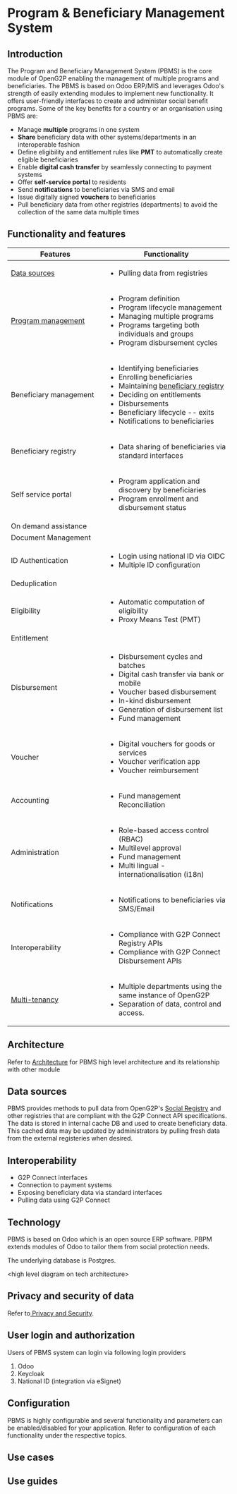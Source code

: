 # Program & Beneficiary Management System

## Introduction&#x20;

The Program and Beneficiary Management System (PBMS) is the core module of OpenG2P enabling the management of multiple programs and beneficiaries. The PBMS is based on Odoo ERP/MIS and leverages Odoo's strength of easily extending modules to implement new functionality.  It offers user-friendly interfaces to create and administer social benefit programs.  Some of the key benefits for a country or an organisation using PBMS are:

* Manage **multiple** programs in one system
* **Share** beneficiary data with other systems/departments in an interoperable fashion
* Define eligibility and entitlement rules like **PMT** to automatically create eligible beneficiaries
* Enable **digital cash transfer** by seamlessly connecting to payment systems
* Offer **self-service portal** to residents
* Send **notifications** to beneficiaries via SMS and email
* Issue digitally signed **vouchers** to beneficiaries
* Pull beneficiary data from other registries (departments) to avoid the collection of the same data multiple times

## Functionality and features

<table><thead><tr><th width="201">Features</th><th>Functionality</th></tr></thead><tbody><tr><td><a href="./#data-sources">Data sources</a></td><td><ul><li>Pulling data from registries</li></ul></td></tr><tr><td><a href="program-management.md">Program management</a></td><td><ul><li>Program definition</li><li>Program lifecycle management</li><li>Managing multiple programs</li><li>Programs targeting both individuals and groups</li><li>Program disbursement cycles</li></ul></td></tr><tr><td>Beneficiary management</td><td><p></p><ul><li>Identifying beneficiaries</li><li>Enrolling beneficiaries</li><li>Maintaining <a href="beneficiary-registry.md">beneficiary registry</a></li><li>Deciding on entitlements</li><li>Disbursements</li><li>Beneficiary lifecycle -- exits</li><li>Notifications to beneficiaries</li></ul></td></tr><tr><td>Beneficiary registry</td><td><ul><li>Data sharing of beneficiaries via standard interfaces</li></ul></td></tr><tr><td>Self service portal</td><td><ul><li>Program application and discovery by beneficiaries</li><li>Program enrollment and disbursement status </li></ul></td></tr><tr><td>On demand assistance</td><td></td></tr><tr><td>Document Management</td><td></td></tr><tr><td>ID Authentication</td><td><ul><li>Login using national ID via OIDC</li><li>Multiple ID configuration</li></ul></td></tr><tr><td>Deduplication</td><td></td></tr><tr><td>Eligibility</td><td><ul><li>Automatic computation of eligibility</li><li>Proxy Means Test (PMT)</li></ul></td></tr><tr><td>Entitlement </td><td></td></tr><tr><td>Disbursement</td><td><ul><li>Disbursement cycles and batches</li><li>Digital cash transfer via bank or mobile</li><li>Voucher based disbursement</li><li>In-kind disbursement</li><li>Generation of disbursement list</li><li>Fund management</li></ul></td></tr><tr><td>Voucher</td><td><ul><li>Digital vouchers for goods or services</li><li>Voucher verification app</li><li>Voucher reimbursement </li></ul></td></tr><tr><td>Accounting</td><td><ul><li>Fund management Reconciliation</li></ul></td></tr><tr><td>Administration</td><td><ul><li>Role-based access control (RBAC)</li><li>Multilevel approval </li><li>Fund management</li><li>Multi lingual - internationalisation (i18n)</li></ul></td></tr><tr><td>Notifications</td><td><ul><li>Notifications to beneficiaries via SMS/Email</li></ul></td></tr><tr><td>Interoperability</td><td><ul><li>Compliance with G2P Connect Registry APIs</li><li>Compliance with G2P Connect Disbursement APIs</li></ul></td></tr><tr><td><a href="multi-tenancy-in-pbms.md">Multi-tenancy</a></td><td><ul><li>Multiple departments using the same instance of OpenG2P</li><li>Separation of data, control and access.</li></ul></td></tr></tbody></table>

## Architecture

Refer to [Architecture](../../architecture.md) for PBMS high level architecture and its relationship with other module

## Data sources

PBMS provides methods to pull data from OpenG2P's [Social Registry](../social-registry.md) and other registries that are compliant with the G2P Connect API specifications.  The data is stored in internal cache DB and used to create beneficiary data. This cached data may be updated by administrators by pulling fresh data from the external registeries when desired.

## Interoperability &#x20;

* G2P Connect interfaces
* Connection to payment systems
* Exposing beneficiary data via standard interfaces
* Pulling data using G2P Connect

## Technology

PBMS is based on Odoo which is an open source ERP software.  PBPM extends modules of Odoo to tailor them from social protection needs.&#x20;

The underlying database is Postgres.

\<high level diagram on tech architecture>

## Privacy and security of data

Refer to[ Privacy and Security](../../privacy-and-security/).

## User login and authorization

Users of PBMS system can login via following login providers

1. Odoo&#x20;
2. Keycloak&#x20;
3. National ID (integration via eSignet)

## Configuration

PBMS is highly configurable and several functionality and parameters can be enabled/disabled for your application.  Refer to configuration of each functionality under the respective topics.

## Use cases

## Use guides
